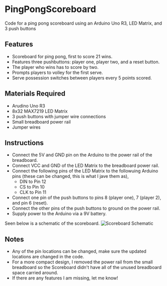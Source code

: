 # PingPongScoreboard
Code for a ping pong scoreboard using an Arduino Uno R3, LED Matrix, and 3 push buttons

## Features
* Scoreboard for ping pong, first to score 21 wins. 
* Features three pushbuttons: player one, player two, and a reset button.
* The player who wins has to score by two.
* Prompts players to volley for the first serve.
* Serve possession switches between players every 5 points scored.

## Materials Required
* Arudino Uno R3
* 8x32 MAX7219 LED Matrix
* 3 push buttons with jumper wire connections
* Small breadboard power rail
* Jumper wires

## Instructions
* Connect the 5V and GND pin on the Arduino to the power rail of the breadboard.
* Connect VCC and GND of the LED Matrix to the breadboard power rail.
* Connect the following pins of the LED Matrix to the followuing Arduino pins (these can be changed, this is what I jave them as),
  * DIN to Pin 12
  * CS to Pin 10
  * CLK to Pin 11
* Connect one pin of the push buttons to pins 8 (player one), 7 (player 2), and pin 6 (reset).
* Connect the other pins of the push buttons to ground on the power rail.
* Supply power to the Arduino via a 9V battery.

Seen below is a schematic of the scoreboard.
![Scoreboard Schematic](https://user-images.githubusercontent.com/77818029/171063943-401f8b90-fbf3-436a-b70e-a79a461fdec5.png)

## Notes
* Any of the pin locations can be changed, make sure the updated locations are changed in the code.
* For a more compact design, I removed the power rail from the small breadboard so the Scoreboard didn't have all of the unused breadboard space carried around.
* If there are any features I am missing, let me know!

